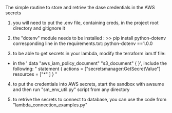 The simple routine to store and retriev the dase credentials in the AWS secrets

1. you will need to put the .env file, containing creds, in the project root directory and gitignore it

2. the "dotenv" module needs to be installed : >> pip install python-dotenv 
corresponding line in the requirements.txt: python-dotenv ==1.0.0

3. to be able to get secrets in your lambda, modify the terraform iam.tf file:

- in the  ' data "aws_iam_policy_document" "s3_document" { }', include the following:
"
 statement {
    actions = ["secretsmanager:GetSecretValue"]
    resources = ["*"
    ]
  }
"


4. to put the credentials into AWS secrets, start the sandbox with awsume and then run 
"sm_env_util.py" script from any directory

5. to retrive the secrets to connect to database, you can use the code from 
"lambda_connection_examples.py"
